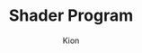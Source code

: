 ---
index : 4
author : Kion
title : Shader Program
slug : gtk-brickout
source : https://github.com/kion-dgl/DashGL-GTK-Brickout-Tutorial/tree/master/04_Shader_Program
length : 18
---